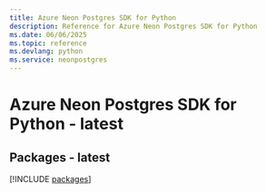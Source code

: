```yaml
---
title: Azure Neon Postgres SDK for Python
description: Reference for Azure Neon Postgres SDK for Python
ms.date: 06/06/2025
ms.topic: reference
ms.devlang: python
ms.service: neonpostgres
---
```

# Azure Neon Postgres SDK for Python - latest
## Packages - latest
[!INCLUDE [packages](neon-postgres-index.md)]
